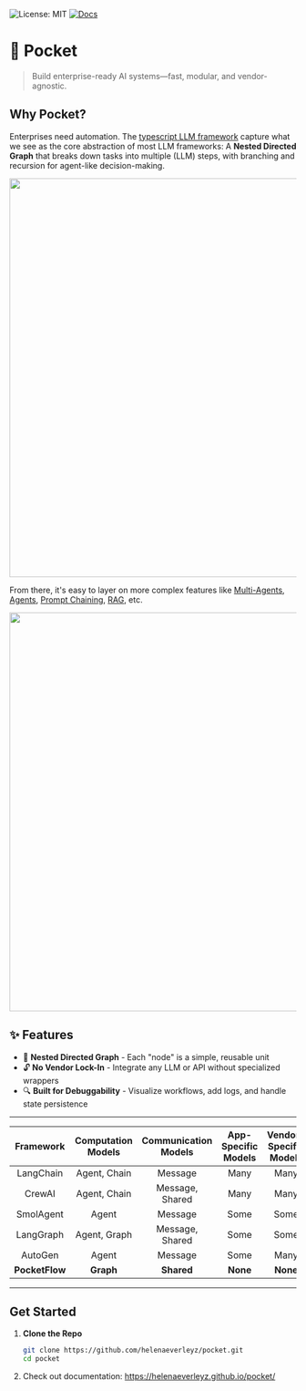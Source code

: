 ![License: MIT](https://img.shields.io/badge/License-MIT-yellow.svg)
[![Docs](https://img.shields.io/badge/docs-latest-blue)](https://helenaeverleyz.github.io/pocket/)

# 🚀 Pocket
> Build enterprise-ready AI systems—fast, modular, and vendor-agnostic.

## Why Pocket?
Enterprises need automation. The [typescript LLM framework](pocket/src/pocket.ts) capture what we see as the core abstraction of most LLM frameworks: A **Nested Directed Graph** that breaks down tasks into multiple (LLM) steps, with branching and recursion for agent-like decision-making.

<p align="center">
  <img src=".assets/abstraction.png" width="700"/>
</p>

From there, it's easy to layer on more complex features like [Multi-Agents](https://helenaeverleyz.github.io/pocket/multi_agent/), [Agents](https://helenaeverleyz.github.io/pocket/agent/), [Prompt Chaining](https://the-pocket.github.io/PocketFlow/decomp.html), [RAG](https://helenaeverleyz.github.io/pocket/rag/), etc.

<p align="center">
  <img src=".assets/paradigm.png" width="700"/>
</p>

## ✨ Features
- 🔄 **Nested Directed Graph** - Each "node" is a simple, reusable unit
- 🔓 **No Vendor Lock-In** - Integrate any LLM or API without specialized wrappers  
- 🔍 **Built for Debuggability** - Visualize workflows, add logs, and handle state persistence

---

| Framework      | Computation Models | Communication Models | App-Specific Models                                    | Vendor-Specific Models                                   | Lines Of Codes            | Package + Dependency Size         |
|:--------------:|:------------------:|:--------------------:|:-------------------------------------------------------:|:--------------------------------------------------------:|:-----------------:|:---------------------------:|
| LangChain      | Agent, Chain       | Message              | Many                       | Many                          | *405K*            | *+166MB*                    |
| CrewAI         | Agent, Chain       | Message, Shared      | Many              | Many               | *18K*             | *+173MB*                    |
| SmolAgent      | Agent              | Message              | Some              | Some              | *8K*              | *+198MB*                    |
| LangGraph      | Agent, Graph       | Message, Shared      | Some                          | Some                  | *37K*             | *+51MB*                     |
| AutoGen        | Agent              | Message              | Some                   | Many             | *7K*  | *+26MB*         |
| **PocketFlow** | **Graph**          | **Shared**           | **None**                                                | **None**                                                | **179**           | **+56KB**                   |

---

## Get Started
1. **Clone the Repo**  
   ```bash
   git clone https://github.com/helenaeverleyz/pocket.git
   cd pocket

2. Check out documentation: https://helenaeverleyz.github.io/pocket/

